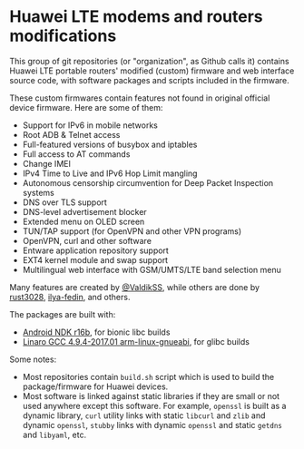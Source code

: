 Huawei LTE modems and routers modifications
===========================================

This group of git repositories (or "organization", as Github calls it) contains Huawei LTE portable routers' modified (custom) firmware and web interface source code, with software packages and scripts included in the firmware.

These custom firmwares contain features not found in original official device firmware. Here are some of them:

* Support for IPv6 in mobile networks
* Root ADB & Telnet access
* Full-featured versions of busybox and iptables
* Full access to AT commands
* Change IMEI
* IPv4 Time to Live and IPv6 Hop Limit mangling
* Autonomous censorship circumvention for Deep Packet Inspection systems
* DNS over TLS support
* DNS-level advertisement blocker
* Extended menu on OLED screen
* TUN/TAP support (for OpenVPN and other VPN programs)
* OpenVPN, curl and other software
* Entware application repository support
* EXT4 kernel module and swap support
* Multilingual web interface with GSM/UMTS/LTE band selection menu

Many features are created by [@ValdikSS](https://github.com/ValdikSS/), while others are done by [rust3028](rust3028), [ilya-fedin](https://github.com/ilya-fedin/), and others.


The packages are built with:

* [Android NDK r16b](https://developer.android.com/ndk/downloads/older_releases.html#ndk-16b-downloads), for bionic libc builds
* [Linaro GCC 4.9.4-2017.01 arm-linux-gnueabi](https://releases.linaro.org/components/toolchain/binaries/4.9-2017.01/arm-linux-gnueabi/), for glibc builds


Some notes:

* Most repositories contain `build.sh` script which is used to build the package/firmware for Huawei devices.
* Most software is linked against static libraries if they are small or not used anywhere except this software. For example, `openssl` is built as a dynamic library, `curl` utility links with static `libcurl` and `zlib` and dynamic `openssl`, `stubby` links with dynamic `openssl` and static `getdns` and `libyaml`, etc.
